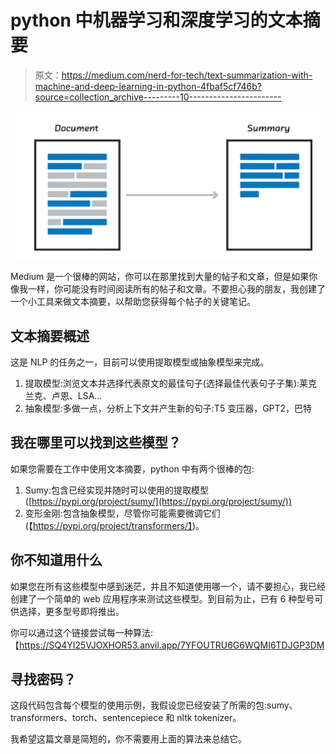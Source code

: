 # python 中机器学习和深度学习的文本摘要

> 原文：<https://medium.com/nerd-for-tech/text-summarization-with-machine-and-deep-learning-in-python-4fbaf5cf746b?source=collection_archive---------10----------------------->

![](img/2b977b1644e82df5e5133b3ec4d95457.png)

Medium 是一个很棒的网站，你可以在那里找到大量的帖子和文章，但是如果你像我一样，你可能没有时间阅读所有的帖子和文章。不要担心我的朋友，我创建了一个小工具来做文本摘要，以帮助您获得每个帖子的关键笔记。

## 文本摘要概述

这是 NLP 的任务之一，目前可以使用提取模型或抽象模型来完成。

1.  提取模型:浏览文本并选择代表原文的最佳句子(选择最佳代表句子子集):莱克兰克、卢恩、LSA…
2.  抽象模型:多做一点，分析上下文并产生新的句子:T5 变压器，GPT2，巴特

## 我在哪里可以找到这些模型？

如果您需要在工作中使用文本摘要，python 中有两个很棒的包:

1.  Sumy:包含已经实现并随时可以使用的提取模型([https://pypi.org/project/sumy/](https://pypi.org/project/sumy/))
2.  变形金刚:包含抽象模型，尽管你可能需要微调它们(【https://pypi.org/project/transformers/】)。

## 你不知道用什么

如果您在所有这些模型中感到迷茫，并且不知道使用哪一个，请不要担心，我已经创建了一个简单的 web 应用程序来测试这些模型。到目前为止，已有 6 种型号可供选择，更多型号即将推出。

你可以通过这个链接尝试每一种算法:【https://SQ4YI25VJOXHOR53.anvil.app/7YFOUTRU6G6WQMI6TDJGP3DM 

## 寻找密码？

这段代码包含每个模型的使用示例，我假设您已经安装了所需的包:sumy、transformers、torch、sentencepiece 和 nltk tokenizer。

我希望这篇文章是简短的，你不需要用上面的算法来总结它。